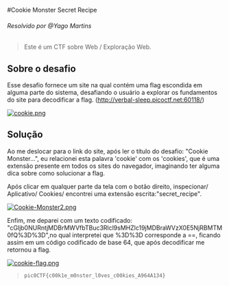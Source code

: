 #Cookie Monster Secret Recipe
###### Resolvido por @Yago Martins
> Este é um CTF sobre Web / Exploração Web.
## Sobre o desafio
Esse desafio fornece um site na qual contém uma flag escondida em alguma parte do sistema, desafiando o usuário a explorar os fundamentos do site para decodificar a flag. (http://verbal-sleep.picoctf.net:60118/)

[![cookie.png](https://i.postimg.cc/R0xgwzvV/cookie.png)](https://postimg.cc/Mnt08Nch)


## Solução
Ao me deslocar para o link do site, após ler o título do desafio: "Cookie Monster...", eu relacionei esta palavra 'cookie' com os 'cookies', que é uma extensão presente em todos os sites do navegador, imaginando ter alguma dica
sobre como solucionar a flag.

Após clicar em qualquer parte da tela com o botão direito, inspecionar/ Aplicativo/ Cookies/ encontrei uma extensão escrita:"secret_recipe". 

[![Cookie-Monster2.png](https://i.postimg.cc/LXbfBzjB/Cookie-Monster2.png)](https://postimg.cc/WF0hsqWh)

Enfim, me deparei com um texto codificado: "cGljb0NURntjMDBrMWVfbTBuc3Rlcl9sMHZlc19jMDBraWVzX0E5NjRBMTM0fQ%3D%3D",no qual interpretei que %3D%3D corresponde a ==, ficando assim em um código codificado de base 64, que após decodificar me retornou a flag.

[![cookie-flag.png](https://i.postimg.cc/jjNk14sc/cookie-flag.png)](https://postimg.cc/DWvgJs44)

>`pic0CTF{c00k1e_m0nster_l0ves_c00kies_A964A134}`
 
